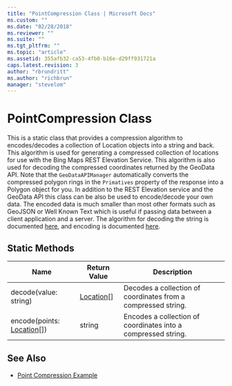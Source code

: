 ```yaml
---
title: "PointCompression Class | Microsoft Docs"
ms.custom: ""
ms.date: "02/28/2018"
ms.reviewer: ""
ms.suite: ""
ms.tgt_pltfrm: ""
ms.topic: "article"
ms.assetid: 355afb32-ca53-4fb0-b16e-d29ff931721a
caps.latest.revision: 3
author: "rbrundritt"
ms.author: "richbrun"
manager: "stevelom"
---
```

# PointCompression Class
This is a static class that provides a compression algorithm to encodes/decodes a collection of Location objects into a string and back. This algorithm is used for generating a compressed collection of locations for use with the Bing Maps REST Elevation Service. This algorithm is also used for decoding the compressed coordinates returned by the GeoData API. Note that the `GeoDataAPIManager` automatically converts the compressed polygon rings in the `Primatives` property of the response into a Polygon object for you. In addition to the REST Elevation service and the GeoData API this class can be also be used to encode/decode your own data. The encoded data is much smaller than most other formats such as GeoJSON or Well Known Text which is useful if passing data between a client application and a server. The algorithm for decoding the string is documented [here](geodata-api.md), and encoding is documented [here](../rest-services/point-compression-algorithm.md).

## Static Methods

| Name                  | Return Value | Description                                                   |
|-----------------------------|--------------|---------------------------------------------------------------|
| decode(value: string)        | [Location](../v8-web-control/location-class.md)\[\] | Decodes a collection of coordinates from a compressed string. |
| encode(points: [Location](../v8-web-control/location-class.md)\[\]) | string       | Encodes a collection of coordinates into a compressed string. |

## See Also

* [Point Compression Example](../v8-web-control/point-compression-example.md)
